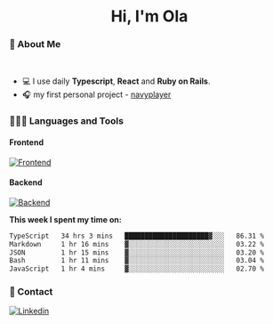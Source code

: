 <h1 align="center">Hi, I'm Ola</h1>

### 💅 About Me

<br/>

- 💻 I use daily **Typescript**, **React** and **Ruby on Rails**.
- 🎧 my first personal project - [navyplayer](https://navyplayer.netlify.app/)

### 👩🏻‍💻 Languages and Tools

#### Frontend

[![Frontend](https://skillicons.dev/icons?i=react,nextjs,ts,js,html,css,scss,tailwind)](https://skillicons.dev)

#### Backend
[![Backend](https://skillicons.dev/icons?i=nodejs,express,nestjs,rails,graphql)](https://skillicons.dev)

**This week I spent my time on:**

<!--START_SECTION:waka-->

```txt
TypeScript   34 hrs 3 mins   █████████████████████▓░░░   86.31 %
Markdown     1 hr 16 mins    ▓░░░░░░░░░░░░░░░░░░░░░░░░   03.22 %
JSON         1 hr 15 mins    ▓░░░░░░░░░░░░░░░░░░░░░░░░   03.20 %
Bash         1 hr 11 mins    ▓░░░░░░░░░░░░░░░░░░░░░░░░   03.04 %
JavaScript   1 hr 4 mins     ▓░░░░░░░░░░░░░░░░░░░░░░░░   02.70 %
```

<!--END_SECTION:waka-->

### 📨 Contact
  
[![Linkedin](https://skillicons.dev/icons?i=linkedin)](https://linkedin.com/in/aleksandra-kamińska)
